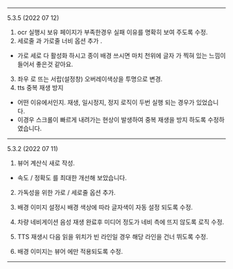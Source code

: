 
---
5.3.5 (2022 07 12)
1. ocr 실행시 보유 페이지가 부족한경우 실패 이유를 명확히 보여 주도록 수정. 
2. 세로줄 과 가로줄 너비 옵션 추가 .
  - 가로 세로 다 활성화 하시고 종이 배경 쓰시면 마치 천위에 글자 가 찍혀 있는 느낌이 들어서 좋은것 같아요.
3. 좌우 로 뜨는 서랍(설정창) 오버레이색상을 투명으로 변경. 
4. tts 중복 재생 방지 
  - 어떤 이유에서인지. 재생, 일시정지, 정지 로직이 두번 실행 되는 경우가 있었습니다. 
  - 이경우 스크롤이 빠르게 내려가는 현상이 발생하여 중복 재생을 방지 하도록 수정하였습니다. 

---

5.3.2 (2022 07 11)
1. 뷰어 계산식 새로 작성.
  - 속도 / 정확도 를 최대한 개선해 보았습니다. 

2. 가독성을 위한 가로 / 세로줄 옵션 추가. 

3. 배경 이미지 설정시 배경 색상에 따라 글자색이 자동 설정 되도록 수정. 

4. 차량 네비게이션 음성 재생 완료후 미디어 정도가 네비 측에 뜨지 않도록 로직 수정. 

5. TTS 재생시 다음 읽을 위치가 빈 라인일 경우 해당 라인을 건너 뛰도록 수정. 

6. 배경 이미지는 뷰어 에만 적용되도록 수정. 

---